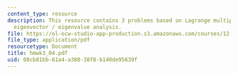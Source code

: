 ```yaml
---
content_type: resource
description: This resource contains 3 problems based on Lagrange multipliers, and
  eigenvector / eigenvalue analysis.
file: https://ol-ocw-studio-app-production.s3.amazonaws.com/courses/12-864-inference-from-data-and-models-spring-2005/08cb81bb61a4a38038f8b140de95639f_hmwk3_04.pdf
file_type: application/pdf
resourcetype: Document
title: hmwk3_04.pdf
uid: 08cb81bb-61a4-a380-38f8-b140de95639f
---
```


